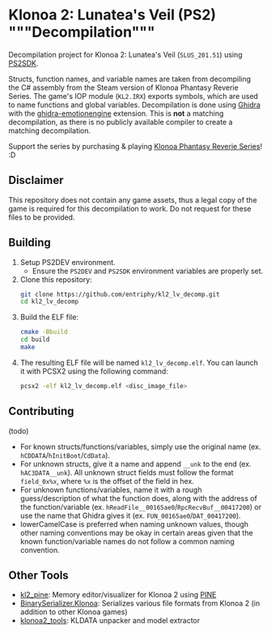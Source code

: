 # Klonoa 2: Lunatea's Veil (PS2) """Decompilation"""
Decompilation project for Klonoa 2: Lunatea's Veil (`SLUS_201.51`) using [PS2SDK](https://github.com/ps2dev/ps2sdk). 

Structs, function names, and variable names are taken from decompiling the C# assembly from the Steam version of Klonoa Phantasy Reverie Series. The game's IOP module (`KL2.IRX`) exports symbols, which are used to name functions and global variables. Decompilation is done using [Ghidra](https://ghidra-sre.org/) with the [ghidra-emotionengine](https://github.com/chaoticgd/ghidra-emotionengine-reloaded) extension. This is **not** a matching decompilation, as there is no publicly available compiler to create a matching decompilation.

Support the series by purchasing & playing [Klonoa Phantasy Reverie Series](https://klonoa-at-blog.tumblr.com/post/145593146333/here-are-the-current-ways-you-can-officially)! :D

## Disclaimer
This repository does not contain any game assets, thus a legal copy of the game is required for this decompilation to work. Do not request for these files to be provided.

## Building
1. Setup PS2DEV environment.
    * Ensure the `PS2DEV` and `PS2SDK` environment variables are properly set.
2. Clone this repository:
    ```bash
    git clone https://github.com/entriphy/kl2_lv_decomp.git
    cd kl2_lv_decomp
    ```
3. Build the ELF file:
    ```bash
    cmake -Bbuild
    cd build
    make
    ```
4. The resulting ELF file will be named `kl2_lv_decomp.elf`. You can launch it with PCSX2 using the following command:
    ```bash
    pcsx2 -elf kl2_lv_decomp.elf <disc_image_file>
    ```

## Contributing
(todo)
* For known structs/functions/variables, simply use the original name (ex. `hCDDATA`/`hInitBoot`/`CdData`).
* For unknown structs, give it a name and append `__unk` to the end (ex. `hAC3DATA__unk`). All unknown struct fields must follow the format `field_0x%x`, where `%x` is the offset of the field in hex.
* For unknown functions/variables, name it with a rough guess/description of what the function does, along with the address of the function/variable (ex. `hReadFile__00165ae0`/`RpcRecvBuf__00417200`) or  use the name that Ghidra gives it (ex. `FUN_00165ae0`/`DAT_00417200`).
* lowerCamelCase is preferred when naming unknown values, though other naming conventions may be okay in certain areas given that the known function/variable names do not follow a common naming convention.

## Other Tools
* [kl2_pine](https://github.com/entriphy/kl2_pine): Memory editor/visualizer for Klonoa 2 using [PINE](https://github.com/GovanifY/pine)
* [BinarySerializer.Klonoa](https://github.com/BinarySerializer/BinarySerializer.Klonoa): Serializes various file formats from Klonoa 2 (in addition to other Klonoa games)
* [klonoa2_tools](https://github.com/entriphy/klonoa2-tools): KLDATA unpacker and model extractor
